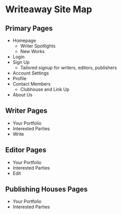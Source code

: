 # Writeaway Site Map
## Primary Pages
- Homepage
    - Writer Spotlights
    - New Works
- Login
- Sign Up
    - Tailored signup for writers, editors, publishers
- Account Settings
- Profile
- Contact Members
    - Clubhouse and Link Up
- About Us

## Writer Pages
- Your Portfolio
- Interested Parties
- Write

## Editor Pages
- Your Portfolio
- Interested Parties
- Edit

## Publishing Houses Pages
- Your Portfolio
- Interested Parties